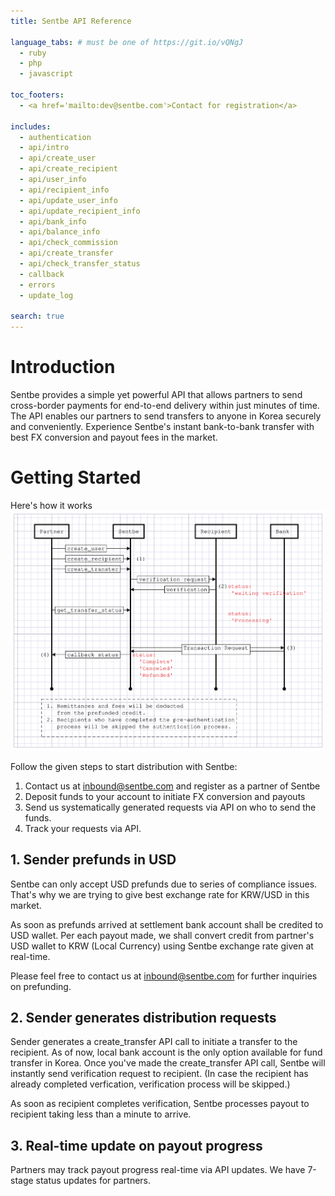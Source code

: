 ```yaml
---
title: Sentbe API Reference

language_tabs: # must be one of https://git.io/vQNgJ
  - ruby
  - php
  - javascript

toc_footers:
  - <a href='mailto:dev@sentbe.com'>Contact for registration</a>

includes:
  - authentication
  - api/intro
  - api/create_user
  - api/create_recipient
  - api/user_info
  - api/recipient_info
  - api/update_user_info
  - api/update_recipient_info
  - api/bank_info
  - api/balance_info
  - api/check_commission
  - api/create_transfer
  - api/check_transfer_status
  - callback
  - errors
  - update_log

search: true
---
```


# Introduction
Sentbe provides a simple yet powerful API that allows partners to send cross-border payments for end-to-end delivery within just minutes of time.
The API enables our partners to send transfers to anyone in Korea securely and conveniently. Experience Sentbe's instant bank-to-bank transfer with best FX conversion and payout fees in the market.


# Getting Started
Here's how it works
![Image](./images/api_graph.svg)

Follow the given steps to start distribution with Sentbe:

1. Contact us at <a href="mailto:contact@sentbe.com">inbound@sentbe.com</a> and register as a partner of Sentbe
2. Deposit funds to your account to initiate FX conversion and payouts
3. Send us systematically generated requests via API on who to send the funds.
4. Track your requests via API.

## 1. Sender prefunds in USD
Sentbe can only accept USD prefunds due to series of compliance issues. That's why we are trying to give best exchange rate for KRW/USD in this market. 

As soon as prefunds arrived at settlement bank account shall be credited to USD wallet. 
Per each payout made, we shall convert credit from partner's USD wallet to KRW (Local Currency) using Sentbe exchange rate given at real-time.

Please feel free to contact us at <a href="mailto:contact@sentbe.com">inbound@sentbe.com</a> for further inquiries on prefunding.

## 2. Sender generates distribution requests
Sender generates a create_transfer API call to initiate a transfer to the recipient. As of now, local bank account is the only option available for fund transfer in Korea.
Once you've made the create_transfer API call, Sentbe will instantly send verification request to recipient.
(In case the recipient has already completed verfication, verification process will be skipped.)

As soon as recipient completes verification, Sentbe processes payout to recipient taking less than a minute to arrive.

## 3. Real-time update on payout progress
Partners may track payout progress real-time via API updates. We have 7-stage status updates for partners.

